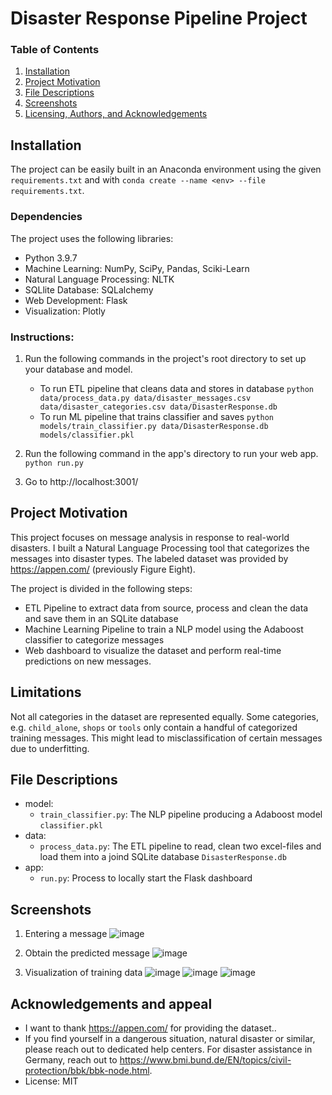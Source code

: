 # Disaster Response Pipeline Project

### Table of Contents

1. [Installation](#installation)
2. [Project Motivation](#motivation)
3. [File Descriptions](#files)
4. [Screenshots](#screenshots)
5. [Licensing, Authors, and Acknowledgements](#licensing)

## Installation <a name="installation"></a>

The project can be easily built in an Anaconda environment using the given `requirements.txt` and with `conda create --name <env> --file requirements.txt`.

### Dependencies

The project uses the following libraries:
- Python 3.9.7
- Machine Learning: NumPy, SciPy, Pandas, Sciki-Learn
- Natural Language Processing: NLTK
- SQLlite Database: SQLalchemy
- Web Development: Flask
- Visualization: Plotly

### Instructions:

1. Run the following commands in the project's root directory to set up your database and model.

    - To run ETL pipeline that cleans data and stores in database
        `python data/process_data.py data/disaster_messages.csv data/disaster_categories.csv data/DisasterResponse.db`
    - To run ML pipeline that trains classifier and saves
        `python models/train_classifier.py data/DisasterResponse.db models/classifier.pkl`

2. Run the following command in the app's directory to run your web app.
    `python run.py`

3. Go to http://localhost:3001/

## Project Motivation<a name="motivation"></a>

This project focuses on message analysis in response to real-world disasters. I built a Natural Language Processing tool that categorizes the messages into disaster types. The labeled dataset was provided by https://appen.com/ (previously Figure Eight).

The project is divided in the following steps:

- ETL Pipeline to extract data from source, process and clean the data and save them in an SQLite database
- Machine Learning Pipeline to train a NLP model using the Adaboost classifier to categorize messages
- Web dashboard to visualize the dataset and perform real-time predictions on new messages.

## Limitations

Not all categories in the dataset are represented equally. Some categories, e.g. `child_alone`, `shops` or `tools` only contain a handful of categorized training messages. This might lead to misclassification of certain messages due to underfitting.

## File Descriptions <a name="files"></a>

- model: 
    - `train_classifier.py`: The NLP pipeline producing a Adaboost model `classifier.pkl`
- data:
    - `process_data.py`: The ETL pipeline to read, clean two excel-files and load them into a joind SQLite database `DisasterResponse.db`
- app:
    - `run.py`: Process to locally start the Flask dashboard

## Screenshots <a name="screenshots"></a>

1. Entering a message
![image](https://user-images.githubusercontent.com/8439378/158881037-45c3c6d1-c441-4882-99ba-dc11012e2fea.png)

2. Obtain the predicted message
![image](https://user-images.githubusercontent.com/8439378/158881177-406120f8-7da0-4276-b3f0-48514e577f08.png)

3. Visualization of training data
![image](https://user-images.githubusercontent.com/8439378/158881647-f9aca699-1afa-4f56-8c58-0461978f03cd.png)
![image](https://user-images.githubusercontent.com/8439378/158881734-fd6ded3e-5c0a-4316-a437-a48192395406.png)
![image](https://user-images.githubusercontent.com/8439378/158881865-1fc71788-b686-472c-b229-8ee19bce3a66.png)

## Acknowledgements and appeal<a name="licensing"></a>

- I want to thank https://appen.com/ for providing the dataset..
- If you find yourself in a dangerous situation, natural disaster or similar, please reach out to dedicated help centers. For disaster assistance in Germany, reach out to https://www.bmi.bund.de/EN/topics/civil-protection/bbk/bbk-node.html.
- License: MIT
